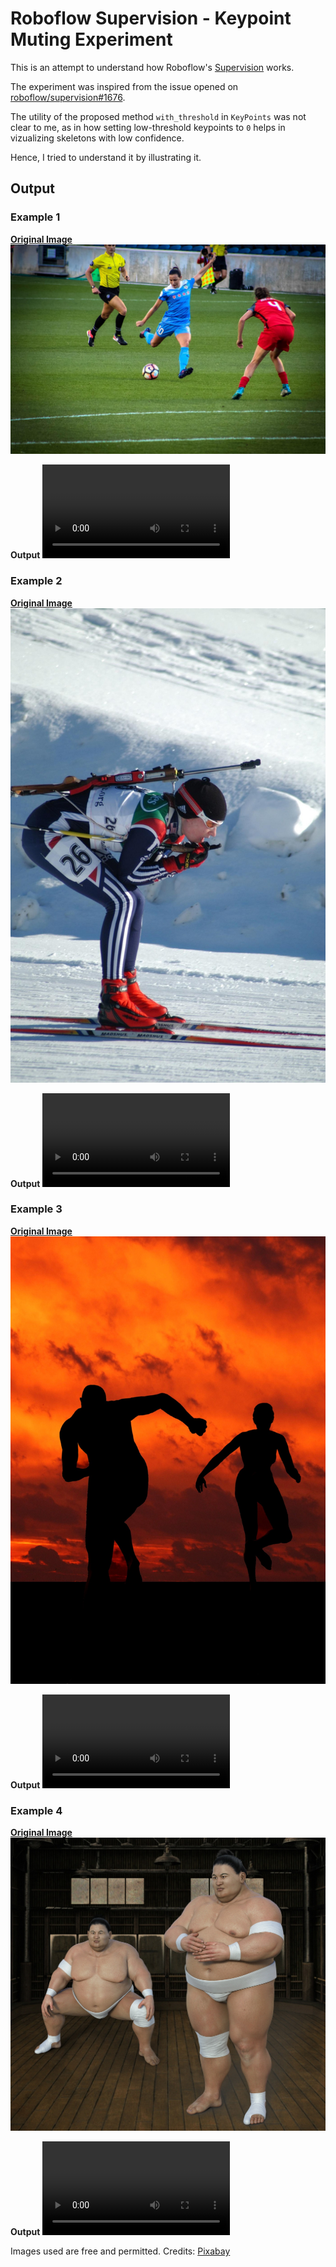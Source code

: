 # Roboflow Supervision - Keypoint Muting Experiment

This is an attempt to understand how Roboflow's [Supervision](https://github.com/roboflow/supervision) works.

The experiment was inspired from the issue opened on [roboflow/supervision#1676](https://github.com/roboflow/supervision/issues/1676).

The utility of the proposed method `with_threshold` in `KeyPoints` was not clear to me, as in how setting low-threshold keypoints to `0` helps in vizualizing skeletons with low confidence.

Hence, I tried to understand it by illustrating it.

## Output

### Example 1

**[Original Image](https://pixabay.com/photos/soccer-competition-football-stadium-3311817/)**
![Example 1 – Original Image](examples/1.jpg "Example 1 – Original Image")

**Output**
![Example 1 – Output](examples/1.webm.mp4 "Example 1 – Output")

### Example 2

**[Original Image](https://pixabay.com/photos/ski-skier-sports-downhill-slope-79564/)**
![Example 2 – Original Image](examples/2.jpg "Example 2 – Original Image")

**Output**
![Example 2 – Output](examples/2.webm.mp4 "Example 2 – Output")

### Example 3

**[Original Image](https://pixabay.com/photos/runners-male-sport-run-athlete-373099/)**
![Example 3 – Original Image](examples/3.jpg "Example 3 – Original Image")

**Output**
![Example 3 – Output](examples/3.webm.mp4 "Example 3 – Output")

### Example 4

**[Original Image](https://pixabay.com/photos/sumo-wrestler-athlete-wrestler-hall-3196753/)**
![Example 4 – Original Image](examples/4.jpg "Example 4 – Original Image")

**Output**
![Example 4 – Output](examples/4.webm.mp4 "Example 4 – Output")

Images used are free and permitted. Credits: [Pixabay](https://pixabay.com)